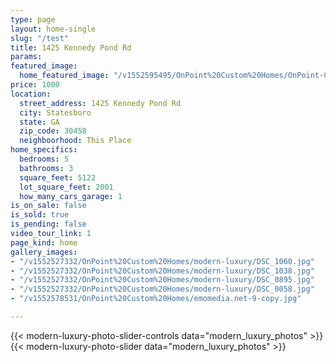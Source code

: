 ```yaml
---
type: page
layout: home-single
slug: "/test"
title: 1425 Kennedy Pond Rd
params: 
featured_image:
  home_featured_image: "/v1552595495/OnPoint%20Custom%20Homes/OnPoint-Custom-Homes-00062-600x600.jpg"
price: 1000
location:
  street_address: 1425 Kennedy Pond Rd
  city: Statesboro
  state: GA
  zip_code: 30458
  neighboorhood: This Place
home_specifics:
  bedrooms: 5
  bathrooms: 3
  square_feet: 5122
  lot_square_feet: 2001
  how_many_cars_garage: 1
is_on_sale: false
is_sold: true
is_pending: false
video_tour_link: 1
page_kind: home
gallery_images:
- "/v1552527332/OnPoint%20Custom%20Homes/modern-luxury/DSC_1060.jpg"
- "/v1552527332/OnPoint%20Custom%20Homes/modern-luxury/DSC_1038.jpg"
- "/v1552527332/OnPoint%20Custom%20Homes/modern-luxury/DSC_0895.jpg"
- "/v1552527332/OnPoint%20Custom%20Homes/modern-luxury/DSC_0058.jpg"
- "/v1552578531/OnPoint%20Custom%20Homes/emomedia.net-9-copy.jpg"

---
```

<div class='flex flex-wrap slider-nav'>
{{< modern-luxury-photo-slider-controls data="modern_luxury_photos" >}}
</div>

<div class='slider bg-grey-lighter w-full py-5 mb-5 h-auto'>
{{< modern-luxury-photo-slider data="modern_luxury_photos" >}}
</div>